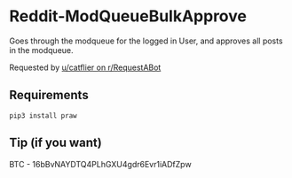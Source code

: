 # Reddit-ModQueueBulkApprove
Goes through the modqueue for the logged in User, and approves all posts in the modqueue. 

Requested by [u/catflier on r/RequestABot](https://www.reddit.com/r/RequestABot/comments/i7yy7t/requesting_a_bot_to_approve_all_posts_in_the/)

## Requirements
```
pip3 install praw
```

## Tip (if you want)
BTC - 16bBvNAYDTQ4PLhGXU4gdr6Evr1iADfZpw
